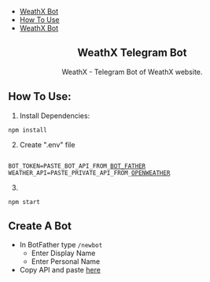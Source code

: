 - <a href="https://t.me/weathx_bot">WeathX Bot</a>
- <a href="#how-to-use">How To Use</a>
- <a href="#create-a-bot">WeathX Bot</a>

<h2 id="title" align="center"><strong>WeathX Telegram Bot</strong></h2>

<p align="center">WeathX - Telegram Bot of WeathX website. </p>

<h2 id="how-to-use"><strong>How To Use:</strong></h2>

1. Install Dependencies:

```
npm install
```

2. Create ".env" file

<code id="code">
BOT_TOKEN=PASTE_BOT_API_FROM_<a href="https://t.me/BotFather">BOT_FATHER</a>
WEATHER_API=PASTE_PRIVATE_API_FROM_<a href="https://openweathermap.org/api">OPENWEATHER</a>
</code>

3.

```
npm start
```

<h2 id="create-a-bot"><strong>Create A Bot</strong></h2>

- In BotFather type `/newbot`
  - Enter Display Name
  - Enter Personal Name
- Copy API and paste <a href="#code">here</a>
